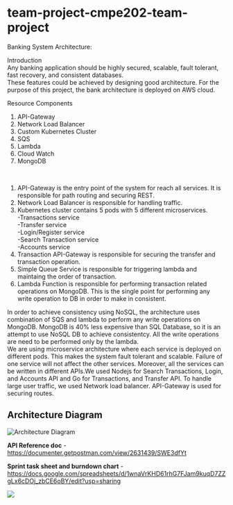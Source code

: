 # team-project-cmpe202-team-project

Banking System Architecture:<br>

Introduction<br>
Any banking application should be highly secured, scalable, fault tolerant, fast recovery, and consistent databases.<br>
These features could be achieved by designing good architecture. For the purpose of this project, the bank architecture is deployed on AWS cloud.<br>

Resource Components<br>
1) API-Gateway
2) Network Load Balancer
3) Custom Kubernetes Cluster
4) SQS
5) Lambda
5) Cloud Watch
6) MongoDB
<br>

1) API-Gateway is the entry point of the system for reach all services. It is responsible for path routing and securing REST.
2) Network Load Balancer is responsible for handling traffic.
3) Kubernetes cluster contains 5 pods with 5 different microservices.<br>
   -Transactions service<br>
   -Transfer service<br>
   -Login/Register service<br>
   -Search Transaction service<br>
   -Accounts service<br>
4) Transaction API-Gateway is responsible for securing the transfer and transaction operation.
5) Simple Queue Service is responsible for triggering lambda and maintaing the order of transaction.
6) Lambda Function is responsible for performing transaction related operations on MongoDB. This is the single point for performing any write operation to DB in order to make in consistent.<br>

In order to achieve consistency using NoSQL, the architecture uses combination of SQS and lambda to perform any write operations on MongoDB. MongoDB is 40% less expensive than SQL Database, so it is an attempt to use NoSQL DB to achieve consistentcy. All the write operations are need to be performed only by the lambda. <br>
We are using microservice architecture where each service is deployed on different pods. This makes the system fault tolerant and scalable. Failure of one service will not affect the other services. Moreover, all the services can be written in different APIs.We used Nodejs for Search Transactions, Login, and Accounts API and Go for Transactions, and Transfer API.
To handle large user traffic, we used Network load balancer. API-Gateway is used for securing routes.  

## Architecture Diagram

![Architecture Diagram](https://github.com/gopinathsjsu/team-project-cmpe202-team-project/blob/master/Architecture%20Diagram.jpg)

**API Reference doc** - https://documenter.getpostman.com/view/2631439/SWE3dfYt

**Sprint task sheet and burndown chart** - https://docs.google.com/spreadsheets/d/1wnaVrKHD61rhG7FJam9kuqD7ZZgLx6cDOj_zbCE6oBY/edit?usp=sharing

![](https://github.com/gopinathsjsu/team-project-cmpe202-team-project/blob/master/burndown_chart.png)
